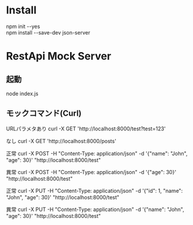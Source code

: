 # Install
npm init --yes  
npm install --save-dev json-server


# RestApi Mock Server
## 起動
node index.js

## モックコマンド(Curl)
URLパラメタあり
curl -X GET 'http://localhost:8000/test?test=123'

なし
curl -X GET 'http://localhost:8000/posts'

正常
curl -X POST -H "Content-Type: application/json" -d '{"name": "John", "age": 30}' "http://localhost:8000/test"

異常
curl -X POST -H "Content-Type: application/json" -d '{"age": 30}' "http://localhost:8000/test"

正常
curl -X PUT -H "Content-Type: application/json" -d '{"id": 1, "name": "John", "age": 30}' "http://localhost:8000/test"

異常
curl -X PUT -H "Content-Type: application/json" -d '{"name": "John", "age": 30}' "http://localhost:8000/test"


